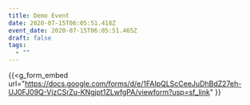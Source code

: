 ```yaml
---
title: Demo Event
date: 2020-07-15T06:05:51.418Z
event_date: 2020-07-15T06:05:51.465Z
draft: false
tags:
  - ""
---
```

{{<g_form_embed url="https://docs.google.com/forms/d/e/1FAIpQLScCeeJuDhBdZ27eh-UJ0FJ09Q-VjzCSrZu-KNgjpt1ZLwfgPA/viewform?usp=sf_link" }}